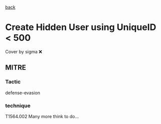 [back](../index.md)
# Create Hidden User using UniqueID < 500
Cover by sigma :x: 
## MITRE
### Tactic
defense-evasion
### technique
T1564.002
Many more think to do...
